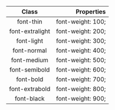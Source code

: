
| Class | Properties | 
| :------------------------------:| -----:|
| font-thin | font-weight: 100;| 
| font-extralight | font-weight: 200;| 
| font-light | font-weight: 300;| 
| font-normal | font-weight: 400;| 
| font-medium | font-weight: 500;| 
| font-semibold | font-weight: 600;| 
| font-bold | font-weight: 700;| 
| font-extrabold | font-weight: 800;| 
| font-black | font-weight: 900;| 
